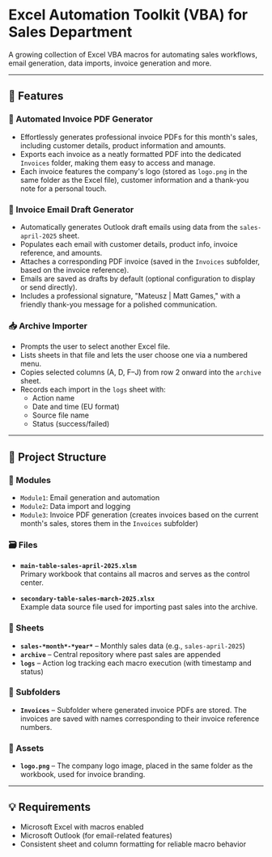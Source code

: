 # Excel Automation Toolkit (VBA) for Sales Department

A growing collection of Excel VBA macros for automating sales workflows, email generation, data imports, invoice generation and more.

---

## 🔧 Features

### 📜 Automated Invoice PDF Generator
- Effortlessly generates professional invoice PDFs for this month's sales, including customer details, product information and amounts.
- Exports each invoice as a neatly formatted PDF into the dedicated `Invoices` folder, making them easy to access and manage.
- Each invoice features the company's logo (stored as `logo.png` in the same folder as the Excel file), customer information and a thank-you note for a personal touch.

### 📧 Invoice Email Draft Generator
- Automatically generates Outlook draft emails using data from the `sales-april-2025` sheet.
- Populates each email with customer details, product info, invoice reference, and amounts.
- Attaches a corresponding PDF invoice (saved in the `Invoices` subfolder, based on the invoice reference).
- Emails are saved as drafts by default (optional configuration to display or send directly).
- Includes a professional signature, "Mateusz | Matt Games," with a friendly thank-you message for a polished communication.

### 📥 Archive Importer

- Prompts the user to select another Excel file.
- Lists sheets in that file and lets the user choose one via a numbered menu.
- Copies selected columns (A, D, F–J) from row 2 onward into the `archive` sheet.
- Records each import in the `logs` sheet with:
  - Action name
  - Date and time (EU format)
  - Source file name
  - Status (success/failed)
    
---

## 🧬 Project Structure

### 🧠 Modules
- `Module1`: Email generation and automation
- `Module2`: Data import and logging
- `Module3`: Invoice PDF generation (creates invoices based on the current month's sales, stores them in the `Invoices` subfolder)
  
### 🗃️ Files
- **`main-table-sales-april-2025.xlsm`**  
  Primary workbook that contains all macros and serves as the control center.
  
- **`secondary-table-sales-march-2025.xlsx`**  
  Example data source file used for importing past sales into the archive.

### 📑 Sheets
- **`sales-*month*-*year*`** – Monthly sales data (e.g., `sales-april-2025`)
- **`archive`** – Central repository where past sales are appended
- **`logs`** – Action log tracking each macro execution (with timestamp and status)

### 📂 Subfolders
- **`Invoices`** – Subfolder where generated invoice PDFs are stored. The invoices are saved with names corresponding to their invoice reference numbers.
  
### 📄 Assets
- **`logo.png`** – The company logo image, placed in the same folder as the workbook, used for invoice branding.

---

## 💡 Requirements

- Microsoft Excel with macros enabled
- Microsoft Outlook (for email-related features)
- Consistent sheet and column formatting for reliable macro behavior
